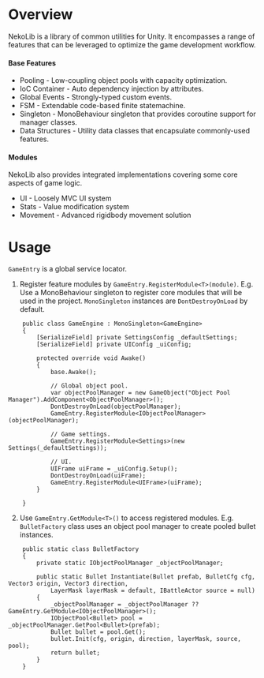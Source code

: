 # Overview

NekoLib is a library of common utilities for Unity. It encompasses a range of features that can be leveraged to optimize the game development workflow.

#### Base Features
- Pooling - Low-coupling object pools with capacity optimization.
- IoC Container - Auto dependency injection by attributes.
- Global Events - Strongly-typed custom events.
- FSM - Extendable code-based finite statemachine.
- Singleton - MonoBehaviour singleton that provides coroutine support for manager classes.
- Data Structures - Utility data classes that encapsulate commonly-used features.

#### Modules
NekoLib also provides integrated implementations covering some core aspects of game logic.
- UI - Loosely MVC UI system
- Stats - Value modification system
- Movement - Advanced rigidbody movement solution

# Usage
`GameEntry` is a global service locator.
1. Register feature modules by `GameEntry.RegisterModule<T>(module)`.
E.g. Use a MonoBehaviour singleton to register core modules that will be used in the project. `MonoSingleton` instances are `DontDestroyOnLoad` by default.

```Csharp  
    public class GameEngine : MonoSingleton<GameEngine>
    {
        [SerializeField] private SettingsConfig _defaultSettings;
        [SerializeField] private UIConfig _uiConfig;

        protected override void Awake()
        {
            base.Awake();

            // Global object pool.
            var objectPoolManager = new GameObject("Object Pool Manager").AddComponent<ObjectPoolManager>();
            DontDestroyOnLoad(objectPoolManager);
            GameEntry.RegisterModule<IObjectPoolManager>(objectPoolManager);

            // Game settings.
            GameEntry.RegisterModule<Settings>(new Settings(_defaultSettings));

            // UI.
            UIFrame uiFrame = _uiConfig.Setup();
            DontDestroyOnLoad(uiFrame);
            GameEntry.RegisterModule<UIFrame>(uiFrame);
        }

    }
```

2. Use `GameEntry.GetModule<T>()` to access registered modules.
E.g. `BulletFactory` class uses an object pool manager to create pooled bullet instances.

```Csharp
    public static class BulletFactory
    {
        private static IObjectPoolManager _objectPoolManager;

        public static Bullet Instantiate(Bullet prefab, BulletCfg cfg, Vector3 origin, Vector3 direction,
            LayerMask layerMask = default, IBattleActor source = null)
        {
            _objectPoolManager = _objectPoolManager ?? GameEntry.GetModule<IObjectPoolManager>();
            IObjectPool<Bullet> pool = _objectPoolManager.GetPool<Bullet>(prefab);
            Bullet bullet = pool.Get();
            bullet.Init(cfg, origin, direction, layerMask, source, pool);
            return bullet;
        }
    }
```